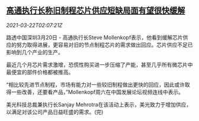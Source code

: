 <!--1616380263000-->
[高通执行长称旧制程芯片供应短缺局面有望很快缓解](https://cn.reuters.com/article/qualcomm-chip-shortage-0322-idCNKBS2BE06E)
------

<div><i>2021-03-22T02:07:21Z</i></div><p>路透中国深圳3月20日 - 高通执行长Steve Mollenkopf表示，他看到缓解芯片供应的努力取得进展，更容易对旧的节点制程芯片的需求做出回应。芯片供应不足已影响到几个产业的生产。</p><p>最近几个月芯片需求激增，恐慌性购买进一步压缩了产能，甚至几乎所有微芯片中最便宜的部件价格都被推高。</p><p>“相比较先进节点制程，市场有能力对一些较旧制程做出更快的回应，因此或许取得一些改善，还要看产品，”Mollenkopf周六在中国发展论坛视频连线中表示。</p><p>美光科技总裁兼执行长Sanjay Mehrotra在该活动上表示，美光致力于增加供应，以满足对该公司产品日益旺盛的需求。(完)</p>
